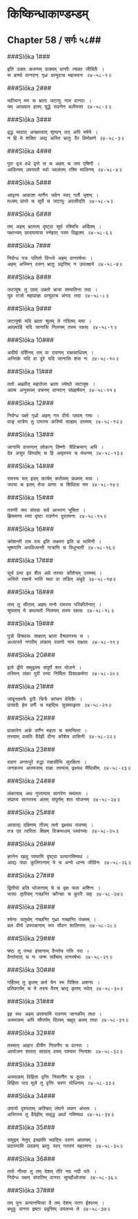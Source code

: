 किष्किन्धाकाण्डम्डम्
===============================


## Chapter 58  / सर्गः ५८##


###Slōka 1###


    इति उक्तः करुणम् वाक्यम् वानरैः त्यक्त जीवितैः ।
    स बाष्पो वानरान् गृध्रः प्रत्युवाच महास्वनः ॥४-५८-१॥


###Slōka 2###


    यवीयान् मम स भ्राता जटायुः नाम वानराः ।
    यम् आख्यात हतम् युद्धे रावणेन बलीयसा ॥४-५८-२॥


###Slōka 3###


    वृद्ध भावात् अपक्षत्वात् शृण्वन् तत् अपि मर्षये ।
    न हि मे शक्तिः अद्य अस्ति भ्रातुः वैर विमोक्षणे ॥४-५८-३॥


###Slōka 4###


    पुरा वृत्र वधे वृत्ते स च अहम् च जय एषिणौ ।
    आदित्यम् उपयातौ स्वो ज्वलंतम् रश्मि मालिनम् ॥४-५८-४॥


###Slōka 5###


    आवृत्य आकाश मार्गेण जवेन स्वर् गतौ भृशम् ।
    मध्यम् प्राप्ते च सूर्ये च जटायुः अवसीदति ॥४-५८-५॥


###Slōka 6###


    तम् अहम् भ्रातरम् दृष्ट्वा सूर्य रश्मिभिः अर्दितम् ।
    पक्षाभ्यम् छादयामास स्नेहात् परम विह्वलम् ॥४-५८-६॥


###Slōka 7###


    निर्दग्ध पत्रः पतितो विन्ध्ये अहम् वानरर्षभाः ।
    अहम् अस्मिन् वसन् भ्रातुः प्रवृत्तिम् न उपलक्षये ॥४-५८-७॥


###Slōka 8###


    जटायुषः तु एवम् उक्तो भ्रात्रा सम्पातिना तदा ।
    युव राजो महाप्राज्ञः प्रत्युवाच अंगदः तदा ॥४-५८-८॥


###Slōka 9###


    जटायुषो यदि भ्राता श्रुतम् ते गदितम् मया ।
    आख्याहि यदि जानासि निलयम् तस्य रक्षसः ॥४-५८-९॥


###Slōka 10###


    अदीर्घ दर्शिनम् तम् वा रावणम् राक्षसाधिपम् ।
    अन्तिके यदि वा दूरे यदि जानासि शंस नः ॥४-५८-१०॥


###Slōka 11###


    ततो अब्रवीत् महातेजा भ्राता ज्येष्ठो जटायुषः ।
    आत्म अनुरूपम् वचनम् वानरान् संप्रहर्षयन् ॥४-५८-११॥


###Slōka 12###


    निर्दग्ध पक्षो गृध्रो अहम् गत वीर्यः प्लवम् गमाः ।
    वाङ् मात्रेण तु रामस्य करिष्ये साह्यम् उत्तमम् ॥४-५८-१२॥


###Slōka 13###


    जानामि वारुणान् लोकान् विष्णोः त्रैविक्रमान् अपि ।
    देव असुर विमर्दाम् च हि अमृतस्य च मंथनम् ॥४-५८-१३॥


###Slōka 14###


    रामस्य यत् इदम् कार्यम् कर्तव्यम् प्रथमम् मया ।
    जरया च हतम् तेजः प्राणाः च शिथिला मम ॥४-५८-१४॥


###Slōka 15###


    तरुणी रूप संपन्ना सर्व आभरण भूषिता ।
    ह्रियमाणा मया दृष्टा रावणेन दुरात्मना ॥४-५८-१५॥


###Slōka 16###


    क्रोशन्ती राम राम इति लक्ष्मण इति च भामिनी ।
    भूषणानि अपविध्यन्ती गात्राणि च विधुन्वती ॥४-५८-१६॥


###Slōka 17###


    सूर्य प्रभा इव शैल अग्रे तस्याः कौशेयम् उत्तमम् ।
    असिते राक्षसे भाति यथा वा तडित् अंबुदे ॥४-५८-१७॥


###Slōka 18###


    ताम् तु सीताम् अहम् मन्ये रामस्य परिकीर्तनात् ।
    श्रूयताम् मे कथयतो निलयम् तस्य रक्षसः ॥४-५८-१८॥


###Slōka 19###


    पुत्रो विश्रवसः साक्षात् भ्राता वैश्रवणस्य च ।
    अध्यास्ते नगरीम् लंकाम् रावणो नाम राक्षसः ॥४-५८-१९॥


###Slōka 20###


    इतो द्वीपे समुद्रस्य संपूर्णे शत योजने ।
    तस्मिन् लंका पुरी रम्या निर्मिता विश्वकर्मणा ॥४-५८-२०॥


###Slōka 21###


    जांबूनदमयैः द्वारैः चित्रैः कांचन वेदिकैः ।
    प्रासादैः हेम वर्णैः च महद्भिः सुसमाकृता ॥४-५८-२१॥


###Slōka 22###


    प्राकारेण अर्क वर्णेन महता च समन्विता ।
    तस्याम् वसति वैदेही दीना कौशेय वासिनी ॥४-५८-२२॥


###Slōka 23###


    रावण अन्तःपुरे रुद्धा राक्षसीभिः सुरक्षिता ।
    जनकस्य आत्मजाम् राज्ञः तस्याम् द्रक्ष्यथ मैथिलीम् ॥४-५८-२३॥


###Slōka 24###


    लंकायाम् अथ गुप्तायाम् सागरेण समंततः ।
    संप्राप्य सागरस्य अंतम् संपूर्णम् शत योजनम् ॥४-५८-२४॥


###Slōka 25###


    आसाद्य दक्षिणम् तीरम् ततो द्रक्ष्यथ रावणम् ।
    तत्र एव त्वरिताः क्षिप्रम् विक्रमध्वम् प्लवंगमाः ॥४-५८-२५॥


###Slōka 26###


    ज्ञानेन खलु पश्यामि दृष्ट्वा प्रत्यागमिष्यथ ।
    आद्यः पंथाः कुलिंगानाम् ये च अन्ये धान्य जीविनः ॥४-५८-२६॥


###Slōka 27###


    द्वितीयो बलि भोजानाम् ये च वृक्ष फल अशिनः ।
    भासाः तृतीयम् गच्छन्ति क्रौन्चाः च कुररैः सह ॥४-५८-२७॥


###Slōka 28###


    श्येनाः चतुर्थम् गच्छन्ति गृध्रा गच्छन्ति पंचमम् ।
    बल वीर्य उपपन्नानाम् रूप यौवन शालिनाम् ॥४-५८-२८॥


###Slōka 29###


    षष्ठः तु पन्था हंसानाम् वैनतेय गतिः परा ।
    वैनतेयात् च नः जन्म सर्वेषाम् वानरर्षभाः ॥४-५८-२९॥


###Slōka 30###


    गर्हितम् तु कृतम् कर्म येन स्म पिशित अशनाः ।
    प्रतिकार्यम् च मे तस्य वैरम् भ्रातृ कृतम् भवेत् ॥४-५८-३०॥


###Slōka 31###


    इह स्थः अहम् प्रपश्यामि रावणम् जानकीम् तथा ।
    अस्माकम् अपि सौपर्णम् दिव्यम् चक्षुर् बलम् तथा ॥४-५८-३१॥


###Slōka 32###


    तस्मात् आहार वीर्येण निसर्गेण च वानराः ।
    आयोजन शतात् साग्रात् वयम् पश्याम नित्यशः ॥४-५८-३२॥


###Slōka 33###


    अस्माकम् विहिता वृत्तिः निसार्गेण च दूरतः ।
    विहिता पाद मूले तु वृत्तिः चरण योधिनाम् ॥४-५८-३३॥


###Slōka 34###


    उपायो दृश्यताम् कश्चित् लंघने लवण अंभसः ।
    अभिगम्य तु वैदेहीम् समृद्ध अर्था गमिष्यथ ॥४-५८-३४॥


###Slōka 35###


    समुद्रम् नेतुम् इच्छामि भवद्भिः वरुण आलयम् ।
    प्रदास्यामि उदकम् भ्रातुः स्वर् गतस्य महात्मनः ॥४-५८-३५॥


###Slōka 36###


    ततो नीत्वा तु तम् देशम् तीरे नद नदी पतेः ।
    निर्दग्ध पक्षम् संपातिम् वानराः सुमहौओजसः ॥४-५८-३६॥


###Slōka 37###


    तम् पुनः प्रत्यानयित्वा वै तम् देशम् पतग ईश्वरम् ।
    बभूवुः वानरा हृष्टाः प्रवृत्तिम् उपलभ्य ते ॥४-५८-३७॥


